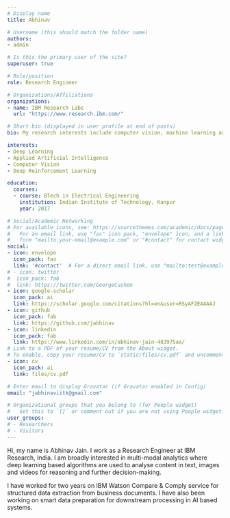 ```yaml
---
# Display name
title: Abhinav

# Username (this should match the folder name)
authors:
- admin

# Is this the primary user of the site?
superuser: true

# Role/position
role: Research Engineer

# Organizations/Affiliations
organizations:
- name: IBM Research Labs
  url: "https://www.research.ibm.com/"

# Short bio (displayed in user profile at end of posts)
bio: My research interests include computer vision, machine learning and deep reinforcement learning.

interests:
- Deep Learning
- Applied Artificial Intelligence
- Computer Vision
- Deep Reinforcement Learning

education:
  courses:
  - course: BTech in Electrical Engineering
    institution: Indian Institute of Technology, Kanpur
    year: 2017

# Social/Academic Networking
# For available icons, see: https://sourcethemes.com/academic/docs/page-builder/#icons
#   For an email link, use "fas" icon pack, "envelope" icon, and a link in the
#   form "mailto:your-email@example.com" or "#contact" for contact widget.
social:
- icon: envelope
  icon_pack: fas
  link: '#contact'  # For a direct email link, use "mailto:test@example.org".
# - icon: twitter
#  icon_pack: fab
#  link: https://twitter.com/GeorgeCushen
- icon: google-scholar
  icon_pack: ai
  link: https://scholar.google.com/citations?hl=en&user=RSyAFZEAAAAJ
- icon: github
  icon_pack: fab
  link: https://github.com/jabhinav
- icon: linkedin
  icon_pack: fab
  link: https://www.linkedin.com/in/abhinav-jain-483975aa/
# Link to a PDF of your resume/CV from the About widget.
# To enable, copy your resume/CV to `static/files/cv.pdf` and uncomment the lines below.
- icon: cv
  icon_pack: ai
  link: files/cv.pdf

# Enter email to display Gravatar (if Gravatar enabled in Config)
email: "jabhinaviitk@gmail.com"

# Organizational groups that you belong to (for People widget)
#   Set this to `[]` or comment out if you are not using People widget.
user_groups:
# - Researchers
# - Visitors
---
```


Hi, my name is Abhinav Jain. I work as a Research Engineer at IBM Research, India. I am broadly interested in multi-modal analytics where deep learning based algorithms are used to analyse content in text, images and videos for reasoning and further decision-making. 

I have worked for two years on IBM Watson Compare & Comply service for structured data extraction from business documents. I have also been working on smart data preparation for downstream processing in AI based systems.
